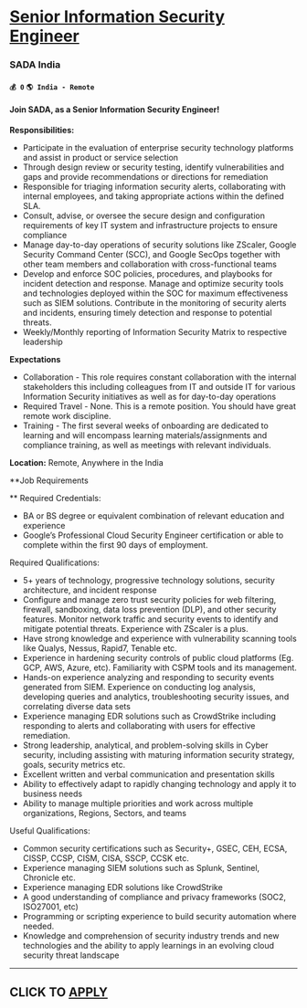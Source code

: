 # [Senior Information Security Engineer](https://www.remotewlb.com/apply/senior-information-security-engineer-95694)  
### SADA India  
#### `💰 0` `🌎 India - Remote`  

#### Join SADA, as a Senior Information Security Engineer!

**Responsibilities:**

  * Participate in the evaluation of enterprise security technology platforms and assist in product or service selection
  * Through design review or security testing, identify vulnerabilities and gaps and provide recommendations or directions for remediation
  * Responsible for triaging information security alerts, collaborating with internal employees, and taking appropriate actions within the defined SLA.
  * Consult, advise, or oversee the secure design and configuration requirements of key IT system and infrastructure projects to ensure compliance
  * Manage day-to-day operations of security solutions like ZScaler, Google Security Command Center (SCC), and Google SecOps together with other team members and collaboration with cross-functional teams
  * Develop and enforce SOC policies, procedures, and playbooks for incident detection and response. Manage and optimize security tools and technologies deployed within the SOC for maximum effectiveness such as SIEM solutions. Contribute in the monitoring of security alerts and incidents, ensuring timely detection and response to potential threats. 
  * Weekly/Monthly reporting of Information Security Matrix to respective leadership

**Expectations**

  * Collaboration - This role requires constant collaboration with the internal stakeholders this including colleagues from IT and outside IT for various Information Security initiatives as well as for day-to-day operations
  * Required Travel - None. This is a remote position. You should have great remote work discipline.
  * Training - The first several weeks of onboarding are dedicated to learning and will encompass learning materials/assignments and compliance training, as well as meetings with relevant individuals.

**Location:** Remote, Anywhere in the India

**Job Requirements  
  
** Required Credentials:

  * BA or BS degree or equivalent combination of relevant education and experience
  * Google’s Professional Cloud Security Engineer certification or able to complete within the first 90 days of employment.

Required Qualifications:

  * 5+ years of technology, progressive technology solutions, security architecture, and incident response
  * Configure and manage zero trust security policies for web filtering, firewall, sandboxing, data loss prevention (DLP), and other security features. Monitor network traffic and security events to identify and mitigate potential threats. Experience with ZScaler is a plus.
  * Have strong knowledge and experience with vulnerability scanning tools like Qualys, Nessus, Rapid7, Tenable etc.
  * Experience in hardening security controls of public cloud platforms (Eg. GCP, AWS, Azure, etc). Familiarity with CSPM tools and its management.
  * Hands-on experience analyzing and responding to security events generated from SIEM. Experience on conducting log analysis, developing queries and analytics, troubleshooting security issues, and correlating diverse data sets
  * Experience managing EDR solutions such as CrowdStrike including responding to alerts and collaborating with users for effective remediation.
  * Strong leadership, analytical, and problem-solving skills in Cyber security, including assisting with maturing information security strategy, goals, security metrics etc.
  * Excellent written and verbal communication and presentation skills
  * Ability to effectively adapt to rapidly changing technology and apply it to business needs
  * Ability to manage multiple priorities and work across multiple organizations, Regions, Sectors, and teams

Useful Qualifications:

  * Common security certifications such as Security+, GSEC, CEH, ECSA, CISSP, CCSP, CISM, CISA, SSCP, CCSK etc.
  * Experience managing SIEM solutions such as Splunk, Sentinel, Chronicle etc.
  * Experience managing EDR solutions like CrowdStrike
  * A good understanding of compliance and privacy frameworks (SOC2, ISO27001, etc)
  * Programming or scripting experience to build security automation where needed.
  * Knowledge and comprehension of security industry trends and new technologies and the ability to apply learnings in an evolving cloud security threat landscape

****

  
## CLICK TO [APPLY](https://www.remotewlb.com/apply/senior-information-security-engineer-95694)

